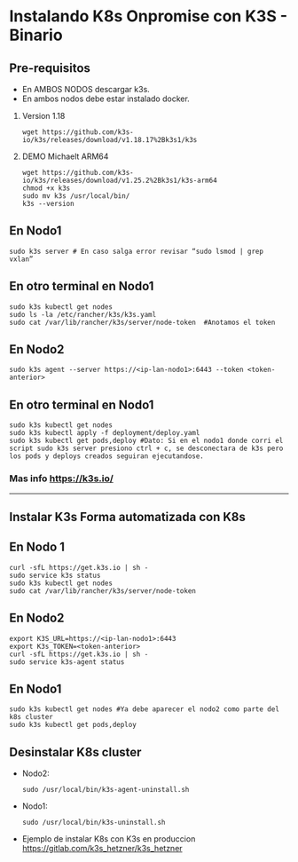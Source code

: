 # Instalando K8s Onpromise con K3S - Binario

## Pre-requisitos

- En AMBOS NODOS descargar k3s.
- En ambos nodos debe estar instalado docker.

1. Version 1.18

    ```console
    wget https://github.com/k3s-io/k3s/releases/download/v1.18.17%2Bk3s1/k3s
    ```

1. DEMO Michaelt ARM64

    ```console
    wget https://github.com/k3s-io/k3s/releases/download/v1.25.2%2Bk3s1/k3s-arm64
    chmod +x k3s
    sudo mv k3s /usr/local/bin/
    k3s --version
    ```

## En Nodo1

```console
sudo k3s server # En caso salga error revisar “sudo lsmod | grep vxlan”
```

## En otro terminal en Nodo1

```console
sudo k3s kubectl get nodes
sudo ls -la /etc/rancher/k3s/k3s.yaml
sudo cat /var/lib/rancher/k3s/server/node-token  #Anotamos el token
```

## En Nodo2

```console
sudo k3s agent --server https://<ip-lan-nodo1>:6443 --token <token-anterior> 
```

## En otro terminal en Nodo1

```console
sudo k3s kubectl get nodes
sudo k3s kubectl apply -f deployment/deploy.yaml
sudo k3s kubectl get pods,deploy #Dato: Si en el nodo1 donde corri el script sudo k3s server presiono ctrl + c, se desconectara de k3s pero los pods y deploys creados seguiran ejecutandose.
```

### Mas info <https://k3s.io/>

******

## Instalar K3s Forma automatizada con K8s

## En Nodo 1

```console
curl -sfL https://get.k3s.io | sh -
sudo service k3s status
sudo k3s kubectl get nodes
sudo cat /var/lib/rancher/k3s/server/node-token 
```

## En Nodo2

```console
export K3S_URL=https://<ip-lan-nodo1>:6443
export K3s_TOKEN=<token-anterior>
curl -sfL https://get.k3s.io | sh -
sudo service k3s-agent status
```

## En Nodo1

```console
sudo k3s kubectl get nodes #Ya debe aparecer el nodo2 como parte del k8s cluster
sudo k3s kubectl get pods,deploy
```

## Desinstalar K8s cluster

- Nodo2:

    ```console
    sudo /usr/local/bin/k3s-agent-uninstall.sh
    ```

- Nodo1:

    ```console
    sudo /usr/local/bin/k3s-uninstall.sh
    ```

- Ejemplo de instalar K8s con K3s en produccion <https://gitlab.com/k3s_hetzner/k3s_hetzner>
